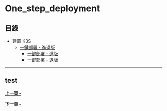 # One_step_deployment


## 目錄

- 建置 K3S
    - [一鍵部署 - 進退版](#One_step_deployment)
        - [一鍵部署 - 進版](#before)
        - [一鍵部署 - 退版](#after)

---

test
---
**[上一頁 - ]()**

**[下一頁 - ]()**

